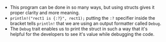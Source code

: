 * This program can be done in so many ways, but using structs gives it proper clarity and more meaning.
* `println!("rect1 is {:?}", rect1);` putting the `:?` specifier inside the bracket tells `println!` that we are using an output formatter called `Debug`.
* The `Debug` trait enables us to print the struct in such a way that it's helpful for the developers to see it's value while debugging the code. 
